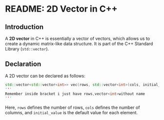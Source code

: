 # README: 2D Vector in C++

## Introduction
A **2D vector** in C++ is essentially a vector of vectors, which allows us to create a dynamic matrix-like data structure. It is part of the C++ Standard Library (`std::vector`).

## Declaration
A 2D vector can be declared as follows:
```cpp
std::vector<std::vector<int>> vec(rows, std::vector<int>(cols, initial_value));
'''
Remember inside bracket i just have rows,vector<int>without name
'''
```
Here, `rows` defines the number of rows, `cols` defines the number of columns, and `initial_value` is the default value for each element.

